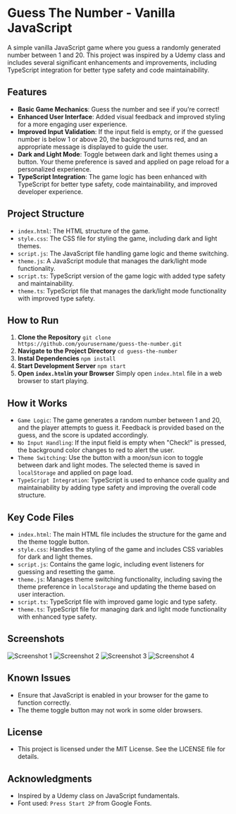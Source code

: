 # Guess The Number - Vanilla JavaScript

A simple vanilla JavaScript game where you guess a randomly generated number between 1 and 20. This project was inspired by a Udemy class and includes several significant enhancements and improvements, including TypeScript integration for better type safety and code maintainability.

## Features

- **Basic Game Mechanics**: Guess the number and see if you’re correct!
- **Enhanced User Interface**: Added visual feedback and improved styling for a more engaging user experience.
- **Improved Input Validation**: If the input field is empty, or if the guessed number is below 1 or above 20, the background turns red, and an appropriate message is displayed to guide the user.
- **Dark and Light Mode**: Toggle between dark and light themes using a button. Your theme preference is saved and applied on page reload for a personalized experience.
- **TypeScript Integration**: The game logic has been enhanced with TypeScript for better type safety, code maintainability, and improved developer experience.

## Project Structure

- `index.html`: The HTML structure of the game.
- `style.css`: The CSS file for styling the game, including dark and light themes.
- `script.js`: The JavaScript file handling game logic and theme switching.
- `theme.js`: A JavaScript module that manages the dark/light mode functionality.
- `script.ts`: TypeScript version of the game logic with added type safety and maintainability.
- `theme.ts`: TypeScript file that manages the dark/light mode functionality with improved type safety. 

## How to Run

1. **Clone the Repository**
```git clone https://github.com/yourusername/guess-the-number.git```
2. **Navigate to the Project Directory**
   ```cd guess-the-number```
3. **Instal Dependencies**
   ```npm install```
4. **Start Development Server**
   ```npm start```
5. **Open `index.html`in your Browser**
   Simply open `index.html` file in a web browser to start playing.
   
## How it Works

- `Game Logic`: The game generates a random number between 1 and 20, and the player attempts to guess it. Feedback is provided based on the guess, and the score is updated accordingly.
- `No Input Handling`: If the input field is empty when "Check!" is pressed, the background color changes to red to alert the user.
- `Theme Switching`: Use the button with a moon/sun icon to toggle between dark and light modes. The selected theme is saved in `localStorage` and applied on page load.
- `TypeScript Integration`: TypeScript is used to enhance code quality and maintainability by adding type safety and improving the overall code structure.

## Key Code Files

- `index.html`: The main HTML file includes the structure for the game and the theme toggle button.
- `style.css`: Handles the styling of the game and includes CSS variables for dark and light themes.
- `script.js`: Contains the game logic, including event listeners for guessing and resetting the game.
- `theme.js`: Manages theme switching functionality, including saving the theme preference in `localStorage` and updating the theme based on user interaction.
- `script.ts`: TypeScript file with improved game logic and type safety.
- `theme.ts`: TypeScript file for managing dark and light mode functionality with enhanced type safety. 

## Screenshots

![Screenshot 1](images/Shot1.png)
![Screenshot 2](images/Shot2.png)
![Screenshot 3](images/Shot3.png)
![Screenshot 4](images/Shot4.png)

## Known Issues

- Ensure that JavaScript is enabled in your browser for the game to function correctly.
- The theme toggle button may not work in some older browsers.

## License

- This project is licensed under the MIT License. See the LICENSE file for details.

## Acknowledgments

- Inspired by a Udemy class on JavaScript fundamentals.
- Font used: `Press Start 2P` from Google Fonts.



